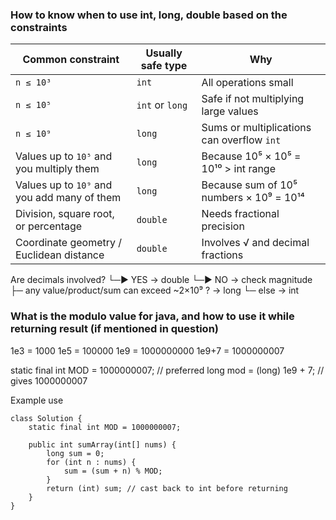 ### How to know when to use int, long, double based on the constraints

| Common constraint                           | Usually safe type | Why                                        |
| ------------------------------------------- | ----------------- | ------------------------------------------ |
| `n ≤ 10³`                                   | `int`             | All operations small                       |
| `n ≤ 10⁵`                                   | `int` or `long`   | Safe if not multiplying large values       |
| `n ≤ 10⁹`                                   | `long`            | Sums or multiplications can overflow `int` |
| Values up to `10⁵` and you multiply them    | `long`            | Because 10⁵ × 10⁵ = 10¹⁰ > int range       |
| Values up to `10⁹` and you add many of them | `long`            | Because sum of 10⁵ numbers × 10⁹ = 10¹⁴    |
| Division, square root, or percentage        | `double`          | Needs fractional precision                 |
| Coordinate geometry / Euclidean distance    | `double`          | Involves √ and decimal fractions           |

Are decimals involved?
    └─► YES → double
    └─► NO → check magnitude
         ├─ any value/product/sum can exceed ~2×10⁹ ? → long
         └─ else → int



### What is the modulo value for java, and how to use it while returning result (if mentioned in question)

1e3  = 1000
1e5  = 100000
1e9  = 1000000000
1e9+7 = 1000000007

static final int MOD = 1000000007; // preferred
long mod = (long) 1e9 + 7; // gives 1000000007

Example use
```
class Solution {
    static final int MOD = 1000000007;

    public int sumArray(int[] nums) {
        long sum = 0;
        for (int n : nums) {
            sum = (sum + n) % MOD;
        }
        return (int) sum; // cast back to int before returning
    }
}
```

